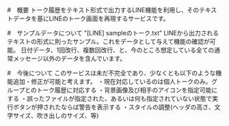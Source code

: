 #　概要
トーク履歴をテキスト形式で出力するLINE機能を利用し、そのテキストデータを基にLINEのトーク画面を再現するサービスです。

#　サンプルデータについて
"[LINE] sampleのトーク.txt"
LINEから出力されるテキストの形式に則ったサンプル。これをデータとして与えて機能の確認が可能。
日付データ、1回改行、複数回改行、と、今のところ想定している全ての通常メッセージ以外のデータを含んでいます。

#　今後について
このサービスは未だ不完全であり、少なくとも以下のような機能追加・修正が可能と考えます。
・現在対応しているのは個人トークのみ。グループとのトーク履歴に対応する
・背景画像及び相手のアイコンを指定可能にする
・誤ったファイルが指定された、あるいは何も指定されていない状態で実行ボタンが押されたならば警告を表示する
・スタイルの調整(ヘッダの高さ、文字サイズ、吹き出しのサイズ、等)